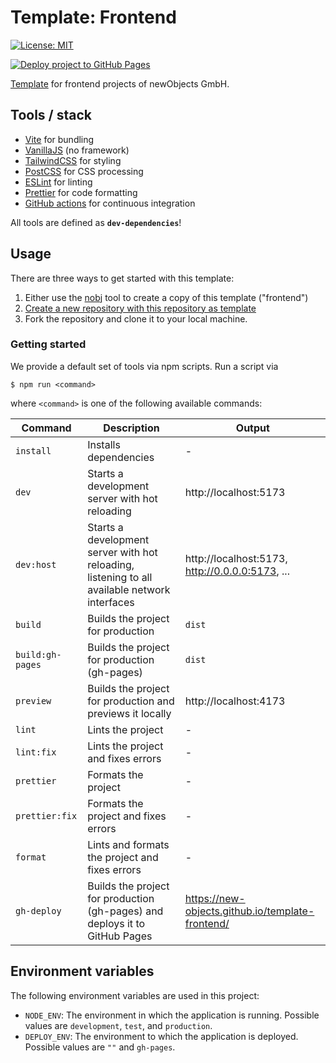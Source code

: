 # Template: Frontend

[![License: MIT](https://img.shields.io/badge/License-MIT-green.svg)](https://opensource.org/licenses/MIT)

[![Deploy project to GitHub Pages](https://github.com/new-objects/template-frontend-phaser3/actions/workflows/deploy.yml/badge.svg)](https://github.com/new-objects/template-frontend-phaser3/actions/workflows/deploy.yml)

[Template](https://new-objects.github.io/template-frontend/) for frontend projects of newObjects GmbH.

## Tools / stack

- [Vite](https://vitejs.dev/) for bundling
- [VanillaJS](http://vanilla-js.com/) (no framework)
- [TailwindCSS](https://tailwindcss.com/) for styling
- [PostCSS](https://postcss.org/) for CSS processing
- [ESLint](https://eslint.org/) for linting
- [Prettier](https://prettier.io/) for code formatting
- [GitHub actions](https://github.com/features/actions) for continuous integration

All tools are defined as **`dev-dependencies`**!

## Usage

There are three ways to get started with this template:

1. Either use the [nobj](https://github.com/new-objects/cli) tool to create a copy of this template ("frontend")
2. [Create a new repository with this repository as template](https://docs.github.com/en/repositories/creating-and-managing-repositories/creating-a-repository-from-a-template)
3. Fork the repository and clone it to your local machine.

### Getting started

We provide a default set of tools via npm scripts. Run a script via

```shell
$ npm run <command>
```

where `<command>` is one of the following available commands:

| Command          | Description                                                                                   | Output                                           |
| ---------------- | --------------------------------------------------------------------------------------------- | ------------------------------------------------ |
| `install`        | Installs dependencies                                                                         | -                                                |
| `dev`            | Starts a development server with hot reloading                                                | http://localhost:5173                            |
| `dev:host`       | Starts a development server with hot reloading, listening to all available network interfaces | http://localhost:5173, http://0.0.0.0:5173, ...  |
| `build`          | Builds the project for production                                                             | `dist`                                           |
| `build:gh-pages` | Builds the project for production (gh-pages)                                                  | `dist`                                           |
| `preview`        | Builds the project for production and previews it locally                                     | http://localhost:4173                            |
| `lint`           | Lints the project                                                                             | -                                                |
| `lint:fix`       | Lints the project and fixes errors                                                            | -                                                |
| `prettier`       | Formats the project                                                                           | -                                                |
| `prettier:fix`   | Formats the project and fixes errors                                                          | -                                                |
| `format`         | Lints and formats the project and fixes errors                                                | -                                                |
| `gh-deploy`      | Builds the project for production (gh-pages) and deploys it to GitHub Pages                   | https://new-objects.github.io/template-frontend/ |

## Environment variables

The following environment variables are used in this project:

- `NODE_ENV`: The environment in which the application is running. Possible values are `development`, `test`, and `production`.
- `DEPLOY_ENV`: The environment to which the application is deployed. Possible values are `""` and `gh-pages`.
